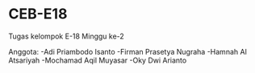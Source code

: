 # CEB-E18
Tugas kelompok E-18 Minggu ke-2 

Anggota:
-Adi Priambodo Isanto
-Firman Prasetya Nugraha
-Hamnah Al Atsariyah
-Mochamad Aqil Muyasar
-Oky Dwi Arianto
